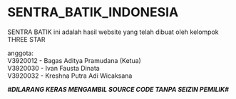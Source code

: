 # SENTRA_BATIK_INDONESIA
SENTRA BATIK
ini adalah hasil website yang telah dibuat oleh kelompok THREE STAR

anggota: <br>
V3920012 - Bagas Aditya Pramudana (Ketua) <br>
V3920030 - Ivan Fausta Dinata <br>
V3920032 - Kreshna Putra Adi Wicaksana <br>

<strong><i>#DILARANG KERAS MENGAMBIL SOURCE CODE TANPA SEIZIN PEMILIK#<i><strong>
